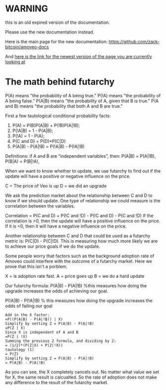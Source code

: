 WARNING
========

this is an old expired version of the documentation.

Please use the new documentation instead. 

Here is the main page for the new documentation: https://github.com/zack-bitcoin/amoveo-docs 

And [here is the link for the newest version of the page you are currently looking at](https://github.com/zack-bitcoin/amoveo-docs/blob/master//design/futarchy_correlation_math.md)

The math behind futarchy
============

P(A) means "the probability of A being true."
P(!A) means "the probability of A being false."
P(A|B) means "the probability of A, given that B is true."
P(A and B) means "the probability that both A and B are true."

First a few tautological conditional probability facts:

1) P(A) = P(B)P(A|B) + P(!B)P(A|!B);
2) P(!A|B) = 1 - P(A|B);
3) P(!A) = 1 - P(A);
4) P(C and D) = P(D)*P(C|D)
5) P(A|B) - P(A|!B) = P(!A|B) - P(!A|!B)

Definitions:
if A and B are "independent variables", then:
P(A|B) = P(A|!B),
P(B|A) = P(B|!A),

When we want to know whether to update, we use futarchy to find out if the update will have a positive or negative influence on the price.

C = The price of Veo is up
D = we did an upgrade

We ask the prediction market about the relationship between C and D to know if we should update.
One type of relationship we could measure is the correlation between the variables.

Correlation = P(C and D) + P(!C and !D) - P(!C and D) - P(C and !D)
If the correlation is >0, then the update will have a positive influence on the price. If it is <0, then it will have a negative influence on the price.

Another relationship between C and D that could be used as a futarchy metric is:
P(C|D) - P(C|!D). This is measuring how much more likely we are to achieve our price goals if we do the update.




Some people worry that factors such as the background adoption rate of Amoveo could interfere with the outcome of a futarchy market.
Here we prove that this isn't a porblem.

X = is adoption rate fast.
A = price goes up
B = we do a hard update

Our futarchy formula:
P(A|B) - P(A|!B) %this measures how doing the upgrade increases the odds of achieving our goal.

P(!A|B) - P(!A|!B) % this measures how doing the upgrade increases the odds of failing our goal

```
Add in the X factor:
=P((P(A|B) - P(A|!B)) | X)
Simplify by setting Z = P(A|B) - P(A|!B)
=P(Z | X)
Since X is independent of A and B
=P(Z | !X)
Summing the previous 2 formula, and dividing by 2:
= (1/2)*(P(Z|X) + P(Z|!X))
tautology (1)
= P(Z)
Simplify by setting Z = P(A|B) - P(A|!B)
= P(A|B) - P(A|!B)
```

As you can see, the X completely cancels out. No matter what value we set for X, the same result is calcualted.
So the rate of adoption does not make any difference to the result of the futarchy market.
